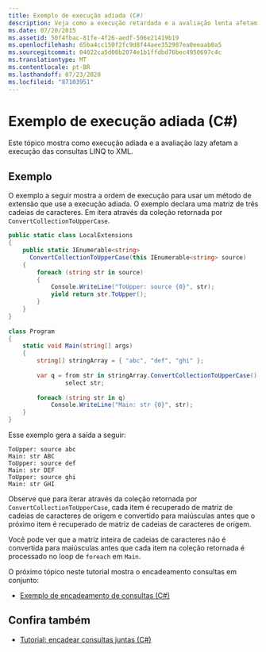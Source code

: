 ```yaml
---
title: Exemplo de execução adiada (C#)
description: Veja como a execução retardada e a avaliação lenta afetam a execução de suas consultas de LINQ to XML em C#.
ms.date: 07/20/2015
ms.assetid: 50f4fbac-81fe-4f26-aedf-506e21419b19
ms.openlocfilehash: 65ba4cc150f2fc9d8f44aee352987ea0eeaab0a5
ms.sourcegitcommit: 04022ca5d00b2074e1b1ffdbd76bec4950697c4c
ms.translationtype: MT
ms.contentlocale: pt-BR
ms.lasthandoff: 07/23/2020
ms.locfileid: "87103951"
---
```

# <a name="deferred-execution-example-c"></a>Exemplo de execução adiada (C#)
Este tópico mostra como execução adiada e a avaliação lazy afetam a execução das consultas LINQ to XML.  
  
## <a name="example"></a>Exemplo  
 O exemplo a seguir mostra a ordem de execução para usar um método de extensão que use a execução adiada. O exemplo declara uma matriz de três cadeias de caracteres. Em itera através da coleção retornada por `ConvertCollectionToUpperCase`.  
  
```csharp  
public static class LocalExtensions  
{  
    public static IEnumerable<string>  
      ConvertCollectionToUpperCase(this IEnumerable<string> source)  
    {  
        foreach (string str in source)  
        {  
            Console.WriteLine("ToUpper: source {0}", str);  
            yield return str.ToUpper();  
        }  
    }  
}  
  
class Program  
{  
    static void Main(string[] args)  
    {  
        string[] stringArray = { "abc", "def", "ghi" };  
  
        var q = from str in stringArray.ConvertCollectionToUpperCase()  
                select str;  
  
        foreach (string str in q)  
            Console.WriteLine("Main: str {0}", str);  
    }  
}  
```  
  
 Esse exemplo gera a saída a seguir:  
  
```output  
ToUpper: source abc  
Main: str ABC  
ToUpper: source def  
Main: str DEF  
ToUpper: source ghi  
Main: str GHI  
```  
  
 Observe que para iterar através da coleção retornada por `ConvertCollectionToUpperCase`, cada item é recuperado de matriz de cadeias de caracteres de origem e convertido para maiúsculas antes que o próximo item é recuperado de matriz de cadeias de caracteres de origem.  
  
 Você pode ver que a matriz inteira de cadeias de caracteres não é convertida para maiúsculas antes que cada item na coleção retornada é processado no loop de `foreach` em `Main`.  
  
 O próximo tópico neste tutorial mostra o encadeamento consultas em conjunto:  
  
- [Exemplo de encadeamento de consultas (C#)](./chaining-queries-example.md)  
  
## <a name="see-also"></a>Confira também

- [Tutorial: encadear consultas juntas (C#)](./deferred-execution-and-lazy-evaluation-in-linq-to-xml.md)
